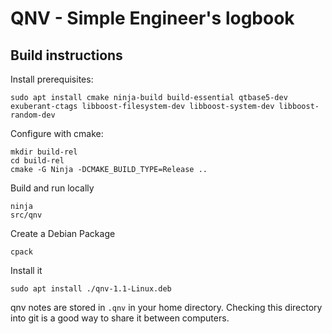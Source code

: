 # QNV - Simple Engineer's logbook

## Build instructions

Install prerequisites:

	sudo apt install cmake ninja-build build-essential qtbase5-dev exuberant-ctags libboost-filesystem-dev libboost-system-dev libboost-random-dev

Configure with cmake:

	mkdir build-rel
	cd build-rel
	cmake -G Ninja -DCMAKE_BUILD_TYPE=Release ..

Build and run locally

	ninja
	src/qnv

Create a Debian Package

    cpack

Install it

    sudo apt install ./qnv-1.1-Linux.deb

qnv notes are stored in `.qnv` in your home directory.
Checking this directory into git is a good way to share it between computers.
